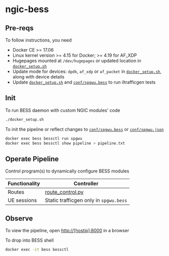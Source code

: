 # ngic-bess

## Pre-reqs

To follow instructions, you need

* Docker CE >= 17.06
* Linux kernel version >= 4.15 for Docker; >= 4.19 for AF_XDP
* Hugepages mounted at `/dev/hugepages` or updated location in [`docker_setup.sh`](docker_setup.sh)
* Update mode for devices: `dpdk`, `af_xdp` or `af_packet` in [`docker_setup.sh`](docker_setup.sh),
    along with device details
* Update [`docker_setup.sh`](docker_setup.sh) and [`conf/spgwu.bess`](conf/spgwu.bess) to run iltrafficgen tests

## Init

To run BESS daemon with custom NGIC modules' code

```bash
./docker_setup.sh
```

To init the pipeline or reflect changes to [`conf/spgwu.bess`](conf/spgwu.bess)
or [`conf/spgwu.json`](conf/spgwu.json)

```bash
docker exec bess bessctl run spgwu
docker exec bess bessctl show pipeline > pipeline.txt
```

## Operate Pipeline

Control program(s) to dynamically configure BESS modules

| Functionality | Controller |
|---------------|------------|
| Routes | [route_control.py](conf/route_control.py) |
| UE sessions | Static trafficgen only in `spgwu.bess` |

## Observe

To view the pipeline, open [http://[hostip]:8000](http://[hostip]:8000)
in a browser

To drop into BESS shell

```bash
docker exec -it bess bessctl
```
